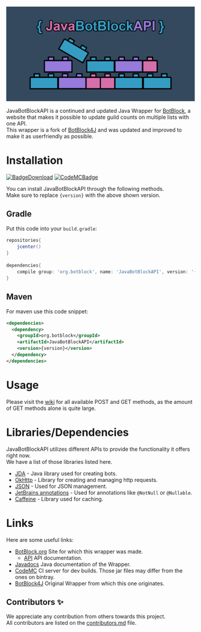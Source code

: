 <!-- BotBlock links -->
[BotBlock]: https://botblock.org
[API]: https://botblock.org/api/docs

<!-- BotBlock4J -->
[BotBlock4J]: https://github.com/Nathan-webb/BotBlock4J

<!-- Javadoc link -->
[Javadocs]: https://jbba.dev/docs

<!-- CI link (Thanks to CodeMC.io) -->
[CodeMC]: https://ci.codemc.io/job/botblock/job/JavaBotBlockAPI/
[CodeMCBadge]: https://img.shields.io/jenkins/build?jobUrl=https%3A%2F%2Fci.codemc.io%2Fjob%2Fbotblock%2Fjob%2FJavaBotBlockAPI%2F&label=Dev%20Builds&style=plastic

<!-- Bintray links -->
[BadgeDownload]: https://img.shields.io/bintray/v/andre601/maven/JavaBotBlockAPI?label=Bintray&style=plastic
[Download]: https://bintray.com/andre601/maven/JavaBotBlockAPI/_latestVersion

<!-- JavaBotBlockAPI image -->
[image]: src/main/resources/JavaBotBlockAPI.png

<!-- Dependency links -->
[JDA]: https://github.com/DV8FromTheWorld/JDA
[OkHttp]: https://github.com/square/okhttp/
[JSON]: https://github.com/stleary/JSON-java
[JetBrains annotations]: https://github.com/JetBrains/java-annotations
[Caffeine]: https://github.com/ben-manes/caffeine

<!-- GitHub links -->
[Wiki]: https://github.com/botblock/JavaBotBlockAPI/wiki
[contributors.md]: https://github.com/botblock/JavaBotBlockAPI/blob/master/contributors.md

![image]

JavaBotBlockAPI is a continued and updated Java Wrapper for [BotBlock], a website that makes it possible to update guild counts on multiple lists with one API.  
This wrapper is a fork of [BotBlock4J] and was updated and improved to make it as userfriendly as possible.

# Installation
[![BadgeDownload]][Download] [![CodeMCBadge]][CodeMC]

You can install JavaBotBlockAPI through the following methods.  
Make sure to replace `{version}` with the above shown version.

## Gradle
Put this code into your `build.gradle`:  
```gradle
repositories{
    jcenter()
}

dependencies{
    compile group: 'org.botblock', name: 'JavaBotBlockAPI', version: '{version}'
}
```

## Maven
For maven use this code snippet:
```xml
<dependencies>
  <dependency>
    <groupId>org.botblock</groupId>
    <artifactId>JavaBotBlockAPI</artifactId>
    <version>{version}</version>
  </dependency>
</dependencies>
```

# Usage
Please visit the [wiki] for all available POST and GET methods, as the amount of GET methods alone is quite large.

# Libraries/Dependencies
JavaBotBlockAPI utilizes different APIs to provide the functionality it offers right now.  
We have a list of those libraries listed here.
- [JDA] - Java library used for creating bots.
- [OkHttp] - Library for creating and managing http requests.
- [JSON] - Used for JSON management.
- [JetBrains annotations] - Used for annotations like `@NotNull` or `@Nullable`.
- [Caffeine] - Library used for caching.


# Links
Here are some useful links:
- [BotBlock.org][BotBlock] Site for which this wrapper was made.
  - [API] API documentation.
- [Javadocs] Java documentation of the Wrapper.
- [CodeMC] CI server for dev builds. Those jar files may differ from the ones on bintray.
- [BotBlock4J] Original Wrapper from which this one originates.

## Contributors ✨
We appreciate any contribution from others towards this project.  
All contributors are listed on the [contributors.md] file.